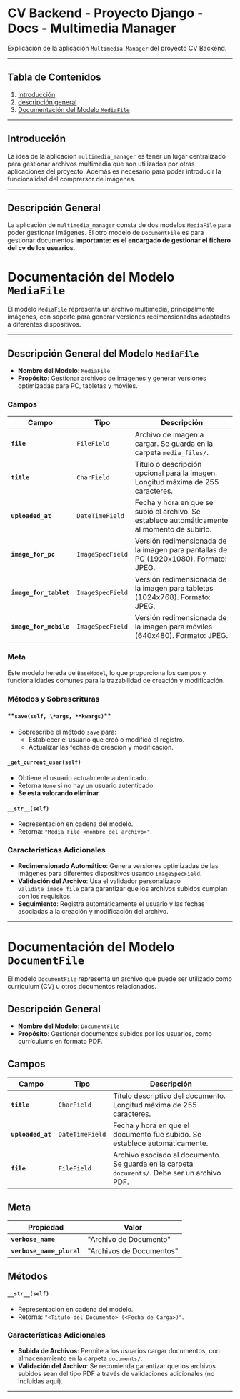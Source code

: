 # CV Backend - Proyecto Django - Docs - Multimedia Manager

Explicación de la aplicación `Multimedia Manager` del proyecto CV Backend.

---

## Tabla de Contenidos

1. [Introducción](#introducción)
2. [descripción general](#descripción-general)
3. [Documentación del Modelo `MediaFile`](#documentación-del-modelo-mediafile)

---

## Introducción

La idea de la aplicación `multimedia_manager` es tener un lugar centralizado para gestionar archivos multimedia que son utilizados por otras aplicaciones del proyecto. Además es necesario para poder introducir la funcionalidad del comprersor de imágenes.

---

## Descripción General

La aplicación de `multimedia_manager` consta de dos modelos `MediaFile` para poder gestionar imágenes. El otro modelo de `DocumentFile` es para gestionar documentos **importante: es el encargado de gestionar el fichero del cv de los usuarios**.

# Documentación del Modelo `MediaFile`

El modelo `MediaFile` representa un archivo multimedia, principalmente imágenes, con soporte para generar versiones redimensionadas adaptadas a diferentes dispositivos.

---

## Descripción General del Modelo `MediaFile`

- **Nombre del Modelo**: `MediaFile`
- **Propósito**: Gestionar archivos de imágenes y generar versiones optimizadas para PC, tabletas y móviles.

### Campos

| Campo                  | Tipo             | Descripción                                                                                  |
| ---------------------- | ---------------- | -------------------------------------------------------------------------------------------- |
| **`file`**             | `FileField`      | Archivo de imagen a cargar. Se guarda en la carpeta `media_files/`.                          |
| **`title`**            | `CharField`      | Título o descripción opcional para la imagen. Longitud máxima de 255 caracteres.             |
| **`uploaded_at`**      | `DateTimeField`  | Fecha y hora en que se subió el archivo. Se establece automáticamente al momento de subirlo. |
| **`image_for_pc`**     | `ImageSpecField` | Versión redimensionada de la imagen para pantallas de PC (1920x1080). Formato: JPEG.         |
| **`image_for_tablet`** | `ImageSpecField` | Versión redimensionada de la imagen para tabletas (1024x768). Formato: JPEG.                 |
| **`image_for_mobile`** | `ImageSpecField` | Versión redimensionada de la imagen para móviles (640x480). Formato: JPEG.                   |

### Meta

Este modelo hereda de `BaseModel`, lo que proporciona los campos y funcionalidades comunes para la trazabilidad de creación y modificación.

### Métodos y Sobrescrituras

#### **`save(self, \*args, **kwargs)`\*\*

- Sobrescribe el método `save` para:
  - Establecer el usuario que creó o modificó el registro.
  - Actualizar las fechas de creación y modificación.

#### **`_get_current_user(self)`**

- Obtiene el usuario actualmente autenticado.
- Retorna `None` si no hay un usuario autenticado.
- **Se esta valorando eliminar**

#### **`__str__(self)`**

- Representación en cadena del modelo.
- Retorna: `"Media File <nombre_del_archivo>"`.

### Características Adicionales

- **Redimensionado Automático**: Genera versiones optimizadas de las imágenes para diferentes dispositivos usando `ImageSpecField`.
- **Validación del Archivo**: Usa el validador personalizado `validate_image_file` para garantizar que los archivos subidos cumplan con los requisitos.
- **Seguimiento**: Registra automáticamente el usuario y las fechas asociadas a la creación y modificación del archivo.

---

# Documentación del Modelo `DocumentFile`

El modelo `DocumentFile` representa un archivo que puede ser utilizado como currículum (CV) u otros documentos relacionados.

## Descripción General

- **Nombre del Modelo**: `DocumentFile`
- **Propósito**: Gestionar documentos subidos por los usuarios, como currículums en formato PDF.

## Campos

| Campo             | Tipo            | Descripción                                                                                   |
| ----------------- | --------------- | --------------------------------------------------------------------------------------------- |
| **`title`**       | `CharField`     | Título descriptivo del documento. Longitud máxima de 255 caracteres.                          |
| **`uploaded_at`** | `DateTimeField` | Fecha y hora en que el documento fue subido. Se establece automáticamente.                    |
| **`file`**        | `FileField`     | Archivo asociado al documento. Se guarda en la carpeta `documents/`. Debe ser un archivo PDF. |

## Meta

| Propiedad                 | Valor                    |
| ------------------------- | ------------------------ |
| **`verbose_name`**        | "Archivo de Documento"   |
| **`verbose_name_plural`** | "Archivos de Documentos" |

## Métodos

#### **`__str__(self)`**

- Representación en cadena del modelo.
- Retorna: `"<Título del Documento> (<Fecha de Carga>)"`.

### Características Adicionales

- **Subida de Archivos**: Permite a los usuarios cargar documentos, con almacenamiento en la carpeta `documents/`.
- **Validación del Archivo**: Se recomienda garantizar que los archivos subidos sean del tipo PDF a través de validaciones adicionales (no incluidas aquí).

---
